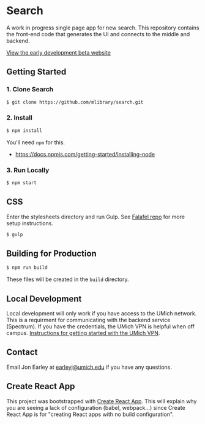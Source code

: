 # Search

A work in progress single page app for new search. This repository contains the front-end code that generates the UI and connects to the middle and backend.

[View the early development beta website](https://earleyj-drupal8.www.lib.umich.edu)

## Getting Started

### 1. Clone Search
```sh
$ git clone https://github.com/mlibrary/search.git
```

### 2. Install
```sh
$ npm install
```

You'll need `npm` for this.

- https://docs.npmjs.com/getting-started/installing-node

### 3. Run Locally
```sh
$ npm start
```

## CSS
Enter the stylesheets directory and run Gulp. See [Falafel repo](https://github.com/mlibrary/falafel) for more setup instructions.
```sh
$ gulp
```

## Building for Production

```sh
$ npm run build
```

These files will be created in the `build` directory.

## Local Development

Local development will only work if you have access to the UMich network. This is a requirment for communicating with the backend service (Spectrum). If you have the credentials, the UMich VPN is helpful when off campus. [Instructions for getting started with the UMich VPN](http://its.umich.edu/enterprise/wifi-networks/vpn/getting-started).

## Contact
Email Jon Earley at earleyj@umich.edu if you have any questions.

## Create React App
This project was bootstrapped with [Create React App](https://github.com/facebookincubator/create-react-app). This will explain why you are seeing a lack of configuration (babel, webpack...) since Create React App is for "creating React apps with no build configuration".
